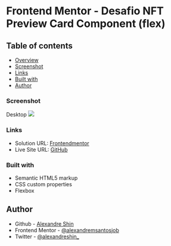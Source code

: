 # Frontend Mentor - Desafio NFT Preview Card Component (flex)

## Table of contents

  - [Overview](#overview)
  - [Screenshot](#screenshot)
  - [Links](#links)
  - [Built with](#built-with)
  - [Author](#author)

### Screenshot

Desktop
![](https://imgtr.ee/images/2023/05/13/v7Cr0.png)

### Links

- Solution URL: <a href="https://www.frontendmentor.io/solutions/nft-preview-card-component-flex-25Ltf568TG"> Frontendmentor</a>
- Live Site URL: <a href=https://alexandremsantosjob.github.io/desafio-nft-preview-card-component-flex/> GitHub</a>


### Built with

- Semantic HTML5 markup
- CSS custom properties
- Flexbox


## Author

- Github - [Alexandre Shin](https://github.com/alexandremsantosjob)
- Frontend Mentor - [@alexandremsantosjob](https://www.frontendmentor.io/profile/alexandremsantosjob)
- Twitter - [@alexandreshin_](https://twitter.com/alexandreshin_)
